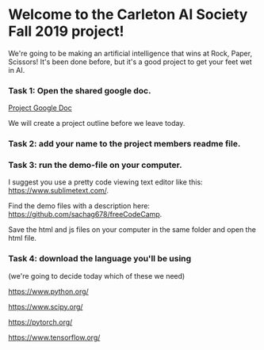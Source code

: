 # Welcome to the Carleton AI Society Fall 2019 project!

We're going to be making an artificial intelligence that wins at Rock, Paper, Scissors!
It's been done before, but it's a good project to get your feet wet in AI.

### Task 1: Open the shared google doc.
[Project Google Doc](https://docs.google.com/document/d/1oG6n_vd1Fgdpourc7Dl1LbjLy_fLD1V5E2WEWUQd4TA/edit?usp=sharing)

We will create a project outline before we leave today.

### Task 2: add your name to the project members readme file.

### Task 3: run the demo-file on your computer.

I suggest you use a pretty code viewing text editor like this: https://www.sublimetext.com/.

Find the demo files with a description here: https://github.com/sachag678/freeCodeCamp.

Save the html and js files on your computer in the same folder and open the html file.

### Task 4: download the language you'll be using
(we're going to decide today which of these we need)

https://www.python.org/

https://www.scipy.org/

https://pytorch.org/

https://www.tensorflow.org/
